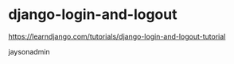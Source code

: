# django-login-and-logout

https://learndjango.com/tutorials/django-login-and-logout-tutorial

jaysonadmin